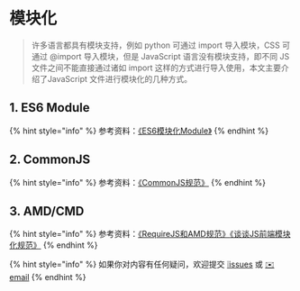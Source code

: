 # 模块化

> 许多语言都具有模块支持，例如 python 可通过 import 导入模块，CSS 可通过 @import 导入模块，但是 JavaScript 语言没有模块支持，即不同 JS 文件之间不能直接通过诸如 import 这样的方式进行导入使用，本文主要介绍了JavaScript 文件进行模块化的几种方式。

## 1. ES6 Module

{% hint style="info" %}
参考资料：[《ES6模块化Module》](https://es6.ruanyifeng.com/#docs/module)
{% endhint %}

## 2. CommonJS

{% hint style="info" %}
参考资料：[《CommonJS规范》](https://javascript.ruanyifeng.com/nodejs/module.html)
{% endhint %}

## 3. AMD/CMD

{% hint style="info" %}
参考资料：[《RequireJS和AMD规范》](https://www.cnblogs.com/ghw0501/p/4796922.html)[《谈谈JS前端模块化规范》](https://segmentfault.com/a/1190000015991869)
{% endhint %}

{% hint style="info" %}
如果你对内容有任何疑问，欢迎提交 [❕issues](https://github.com/MrEnvision/Front-end_learning_notes/issues) 或 [ ✉️ email](mailto:EnvisionShen@gmail.com)
{% endhint %}

